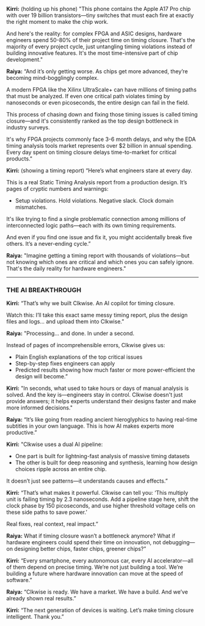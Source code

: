 **Kirri:** (holding up his phone)
"This phone contains the Apple A17 Pro chip with over 19 billion transistors—tiny switches that must each fire at exactly the right moment to make the chip work.

And here's the reality: for complex FPGA and ASIC designs, hardware engineers spend 50-80% of their project time on timing closure. That's the majority of every project cycle, just untangling timing violations instead of building innovative features. It's the most time-intensive part of chip development."

**Raiya:**
“And it’s only getting worse. As chips get more advanced, they’re becoming mind-bogglingly complex.

A modern FPGA like the Xilinx UltraScale+ can have millions of timing paths that must be analyzed. If even one critical path violates timing by nanoseconds or even picoseconds, the entire design can fail in the field.

This process of chasing down and fixing those timing issues is called timing closure—and it's consistently ranked as the top design bottleneck in industry surveys.

It's why FPGA projects commonly face 3-6 month delays, and why the EDA timing analysis tools market represents over $2 billion in annual spending. Every day spent on timing closure delays time-to-market for critical products."

**Kirri:** (showing a timing report)
“Here’s what engineers stare at every day.

This is a real Static Timing Analysis report from a production design. It’s pages of cryptic numbers and warnings:

* Setup violations. Hold violations. Negative slack. Clock domain mismatches.

It's like trying to find a single problematic connection among millions of interconnected logic paths—each with its own timing requirements.

And even if you find one issue and fix it, you might accidentally break five others. It’s a never-ending cycle.”

**Raiya:**
"Imagine getting a timing report with thousands of violations—but not knowing which ones are critical and which ones you can safely ignore. That's the daily reality for hardware engineers."

---

### THE AI BREAKTHROUGH

**Kirri:**
“That’s why we built Clkwise. An AI copilot for timing closure.

Watch this: I’ll take this exact same messy timing report, plus the design files and logs… and upload them into Clkwise.”

**Raiya:**
"Processing… and done. In under a second.

Instead of pages of incomprehensible errors, Clkwise gives us:

* Plain English explanations of the top critical issues
* Step-by-step fixes engineers can apply
* Predicted results showing how much faster or more power-efficient the design will become.”

**Kirri:**
"In seconds, what used to take hours or days of manual analysis is solved. And the key is—engineers stay in control. Clkwise doesn't just provide answers; it helps experts understand their designs faster and make more informed decisions."

**Raiya:**
“It’s like going from reading ancient hieroglyphics to having real-time subtitles in your own language. This is how AI makes experts more productive.”

**Kirri:**
"Clkwise uses a dual AI pipeline:
* One part is built for lightning-fast analysis of massive timing datasets
* The other is built for deep reasoning and synthesis, learning how design choices ripple across an entire chip.

It doesn’t just see patterns—it understands causes and effects.”

**Kirri:**
“That’s what makes it powerful. Clkwise can tell you:
‘This multiply unit is failing timing by 2.3 nanoseconds. Add a pipeline stage here, shift the clock phase by 150 picoseconds, and use higher threshold voltage cells on these side paths to save power.’

Real fixes, real context, real impact.”


**Raiya:**
What if timing closure wasn’t a bottleneck anymore? What if hardware engineers could spend their time on innovation, not debugging—on designing better chips, faster chips, greener chips?”

**Kirri:**
“Every smartphone, every autonomous car, every AI accelerator—all of them depend on precise timing. We’re not just building a tool. We’re building a future where hardware innovation can move at the speed of software.”

**Raiya:**
“Clkwise is ready. We have a market. We have a build. And we’ve already shown real results.”

**Kirri:**
“The next generation of devices is waiting. Let’s make timing closure intelligent. Thank you.”
